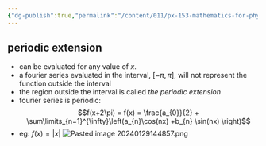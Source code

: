 ```yaml
---
{"dg-publish":true,"permalink":"/content/011/px-153-mathematics-for-physicists/term-2/px-153-j-fourier-series/px-153-j4-periodic-extensions/","created":"2024-10-01T18:27:09.339+01:00","updated":"2024-11-26T19:39:39.553+00:00"}
---
```


## periodic extension
- can be evaluated for any value of $x$. 
- a fourier series evaluated in the interval, $[-\pi,\pi]$, will not represent the function outside the interval
- the region outside the interval is called *the periodic extension*
- fourier series is periodic: 
$$f(x+2\pi) = f(x) = \frac{a_{0}}{2} + \sum\limits_{n=1}^{\infty}\left(a_{n}\cos(nx) +b_{n} \sin(nx) \right)$$
- eg: $f(x) = |x|$
![Pasted image 20240129144857.png](/img/user/pics/Pasted%20image%2020240129144857.png)
